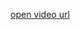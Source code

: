 [open video url](https://drive.google.com/file/d/1VNs9kr6f6CR0oUta9RmTXZ1k4bMzJtS0/view?usp=sharing)

